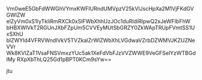 Vm0weE5GbFdWWGhVYmxKWFlURndUMVpzV25kVlJscHpXa2M1VjFKdGVGWlZW
elZyVm0xS1IyTkliRmRXCk0xSlFWbXhhUzJOc1duRldiRlpwQ2xJeWFIbFhW
bHBXWlVkT2RGUnJXbFZpUm5CVVEyMUtSbGRZY0ZkWApTRUpFVmtSS1UxSXhU
blZWYld4VFRVWndlVkV5TVZkalZrWlZWbXhLVGdwaVZrbDZWMVJKZUZNeVVr
Wk8KVlZaT1VsaFNSVmxzYUc5ak1XeFdVbFJzVVZWWE9VeGFSelYzWTBGdlMy
RXpXbThLQ25Gd1pBPT0KCm9sYw==

jtu